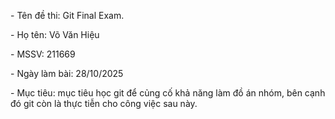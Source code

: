\- Tên đề thi: Git Final Exam.

\- Họ tên: Võ Văn Hiệu

\- MSSV: 211669

\- Ngày làm bài: 28/10/2025

\- Mục tiêu: mục tiêu học git để củng cố khả năng làm đồ án nhóm, bên cạnh đó git còn là thực tiễn cho công việc sau này.

